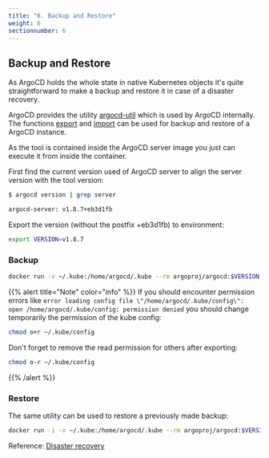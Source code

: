 ```yaml
---
title: "6. Backup and Restore"
weight: 6
sectionnumber: 6
---
```


## Backup and Restore

As ArgoCD holds the whole state in native Kubernetes objects it's quite straightforward to make a backup and restore it in case of a disaster recovery.

ArgoCD provides the utility [argocd-util](https://argoproj.github.io/argo-cd/operator-manual/server-commands/argocd-util) which is used by ArgoCD internally. The functions [export](https://argoproj.github.io/argo-cd/operator-manual/server-commands/argocd-util_export) and [import](https://argoproj.github.io/argo-cd/operator-manual/server-commands/argocd-util_import) can be used for backup and restore of a ArgoCD instance.

As the tool is contained inside the ArgoCD server image you just can execute it from inside the container.

First find the current version used of ArgoCD server to align the server version with the tool version:

```bash
$ argocd version | grep server

argocd-server: v1.8.7+eb3d1fb
```

Export the version (without the postfix +eb3d1fb) to environment:

```bash
export VERSION=v1.8.7
```


### Backup

<!-- TODO bb: validate against the real lab environment -->

```bash
docker run -v ~/.kube:/home/argocd/.kube --rm argoproj/argocd:$VERSION argocd-util export > argocd-backup.yaml
```

{{% alert title="Note" color="info" %}}
If you should encounter permission errors like `error loading config file \"/home/argocd/.kube/config\": open /home/argocd/.kube/config: permission denied` you should change temporarily the permission of the kube config:

```bash
chmod o+r ~/.kube/config
```

Don't forget to remove the read permission for others after exporting:
```bash
chmod o-r ~/.kube/config
```
{{% /alert %}}


### Restore

The same utility can be used to restore a previously made backup:

```bash
docker run -i -v ~/.kube:/home/argocd/.kube --rm argoproj/argocd:$VERSION argocd-util import - < argocd-backup.yaml
```

Reference: [Disaster recovery](https://argoproj.github.io/argo-cd/operator-manual/disaster_recovery/)
